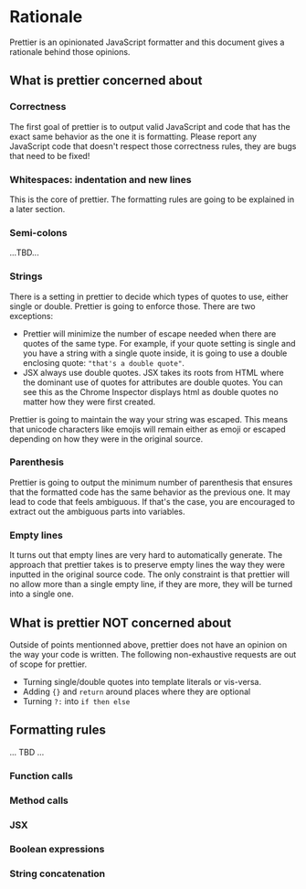 # Rationale

Prettier is an opinionated JavaScript formatter and this document gives a rationale behind those opinions.

## What is prettier concerned about

### Correctness

The first goal of prettier is to output valid JavaScript and code that has the exact same behavior as the one it is formatting. Please report any JavaScript code that doesn't respect those correctness rules, they are bugs that need to be fixed!


### Whitespaces: indentation and new lines

This is the core of prettier. The formatting rules are going to be explained in a later section.


### Semi-colons

...TBD...


### Strings

There is a setting in prettier to decide which types of quotes to use, either single or double. Prettier is going to enforce those. There are two exceptions:

- Prettier will minimize the number of escape needed when there are quotes of the same type. For example, if your quote setting is single and you have a string with a single quote inside, it is going to use a double enclosing quote: `"that's a double quote"`.
- JSX always use double quotes. JSX takes its roots from HTML where the dominant use of quotes for attributes are double quotes. You can see this as the Chrome Inspector displays html as double quotes no matter how they were first created.

Prettier is going to maintain the way your string was escaped. This means that unicode characters like emojis will remain either as emoji or escaped depending on how they were in the original source.


### Parenthesis

Prettier is going to output the minimum number of parenthesis that ensures that the formatted code has the same behavior as the previous one. It may lead to code that feels ambiguous. If that's the case, you are encouraged to extract out the ambiguous parts into variables.


### Empty lines

It turns out that empty lines are very hard to automatically generate. The approach that prettier takes is to preserve empty lines the way they were inputted in the original source code. The only constraint is that prettier will no allow more than a single empty line, if they are more, they will be turned into a single one.


## What is prettier NOT concerned about

Outside of points mentionned above, prettier does not have an opinion on the way your code is written. The following non-exhaustive requests are out of scope for prettier.

- Turning single/double quotes into template literals or vis-versa.
- Adding `{}` and `return` around places where they are optional
- Turning `?:` into `if then else`

## Formatting rules

... TBD ...

### Function calls

### Method calls

### JSX

### Boolean expressions

### String concatenation


